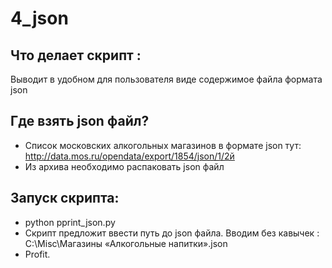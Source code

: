 # 4_json
## Что делает скрипт :
Выводит в удобном для пользователя виде содержимое файла формата json
## Где взять json файл?
* Список московских алкогольных магазинов в формате json тут: http://data.mos.ru/opendata/export/1854/json/1/2й
* Из архива необходимо распаковать json файл

## Запуск скрипта:
* python pprint_json.py
* Скрипт предложит ввести путь до json файла.
  Вводим без кавычек : C:\Misc\Магазины «Алкогольные напитки».json
* Profit.
